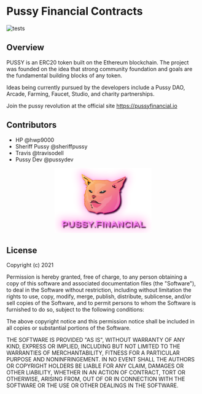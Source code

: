 # Pussy Financial Contracts

![tests](https://github.com/Pussy-Financial/pussy-contracts/actions/workflows/master.yml/badge.svg)

## Overview

PUSSY is an ERC20 token built on the Ethereum blockchain. The project was founded on the idea that strong community foundation and goals are the fundamental building blocks of any token.

Ideas being currently pursued by the developers include a Pussy DAO, Arcade, Farming, Faucet, Studio, and charity partnerships.

Join the pussy revolution at the official site <https://pussyfinancial.io>

## Contributors

-   HP @hwp9000
-   Sheriff Pussy @sheriffpussy
-   Travis @travisodell
-   Pussy Dev @pussydev

<div align="center">
  <img alt="pussy" style="width: 50%" src="./docs/logo.png" />
</div>

## License

Copyright (c) 2021

Permission is hereby granted, free of charge, to any person obtaining
a copy of this software and associated documentation files (the
"Software"), to deal in the Software without restriction, including
without limitation the rights to use, copy, modify, merge, publish,
distribute, sublicense, and/or sell copies of the Software, and to
permit persons to whom the Software is furnished to do so, subject to
the following conditions:

The above copyright notice and this permission notice shall be
included in all copies or substantial portions of the Software.

THE SOFTWARE IS PROVIDED "AS IS", WITHOUT WARRANTY OF ANY KIND,
EXPRESS OR IMPLIED, INCLUDING BUT NOT LIMITED TO THE WARRANTIES OF
MERCHANTABILITY, FITNESS FOR A PARTICULAR PURPOSE AND
NONINFRINGEMENT. IN NO EVENT SHALL THE AUTHORS OR COPYRIGHT HOLDERS BE
LIABLE FOR ANY CLAIM, DAMAGES OR OTHER LIABILITY, WHETHER IN AN ACTION
OF CONTRACT, TORT OR OTHERWISE, ARISING FROM, OUT OF OR IN CONNECTION
WITH THE SOFTWARE OR THE USE OR OTHER DEALINGS IN THE SOFTWARE.
